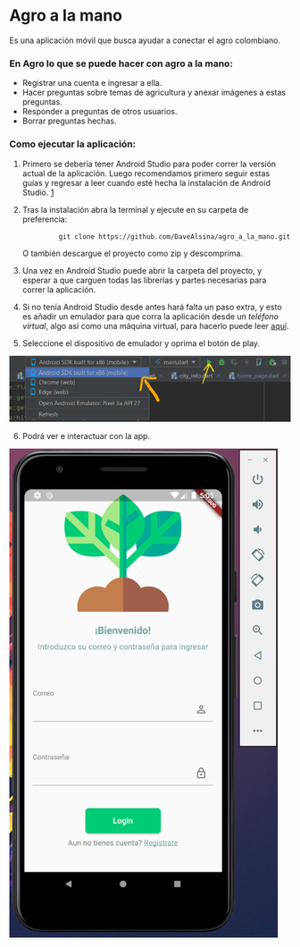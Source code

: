 # Agro a la mano

Es una aplicación móvil que busca ayudar a conectar el agro colombiano. 


### En Agro lo que se puede hacer con agro a la mano:

* Registrar una cuenta e ingresar a ella.
* Hacer preguntas sobre temas de agricultura y anexar imágenes a estas preguntas. 
* Responder a preguntas de otros usuarios.
* Borrar preguntas hechas.

### Como ejecutar la aplicación:

1. Primero se debería tener Android Studio para poder correr la versión actual de la aplicación. Luego recomendamos primero seguir estas guías y regresar a leer cuando esté hecha la instalación de Android Studio. [1](https://developer.android.com/studio/install#:~:text=Launch%20the%20Android%20Studio%20DMG,Studio%20settings%2C%20then%20click%20OK.)

2. Tras la instalación abra la terminal y ejecute en su carpeta de preferencia:
 
 				git clone https://github.com/DaveAlsina/agro_a_la_mano.git 
 
 	O también descargue el proyecto como zip y descomprima.
 
 3. Una vez en Android Studio puede abrir la carpeta del proyecto, y esperar a que carguen todas las librerías y partes necesarias para correr la aplicación.

 4. Si no tenía Android Studio desde antes hará falta un paso extra, y esto es añadir un emulador para que corra la aplicación desde un _teléfono virtual_, algo así como una máquina virtual, para hacerlo puede leer [aquí](https://www.xatakandroid.com/programacion-android/como-instalar-emulador-android-studio-para-usar-android-pc-1).

 5. Seleccione el dispositivo de emulador y oprima el botón de play. 
 
![Como oprimir y ejecutar](./doc/images/click_play.png)

6. Podrá ver e interactuar con la app.

![Vista inicial de la app](./doc/images/initial_visualization.png)










